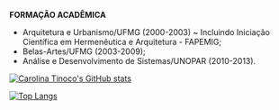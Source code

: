 **FORMAÇÃO ACADÊMICA**

- Arquitetura e Urbanismo/UFMG (2000-2003) ~ Incluindo Iniciação Científica em Hermenêutica e Arquitetura - FAPEMIG;
- Belas-Artes/UFMG (2003-2009);
- Análise e Desenvolvimento de Sistemas/UNOPAR (2010-2013).


[![Carolina Tinoco's GitHub stats](https://github-readme-stats.vercel.app/api?username=carolinaoftinoco)](https://github.com/carolinaoftinoco/github-readme-stats)

[![Top Langs](https://github-readme-stats.vercel.app/api/top-langs/?username=carolinaoftinoco&layout=compact)](https://github.com/carolinaoftinoco/github-readme-stats)

